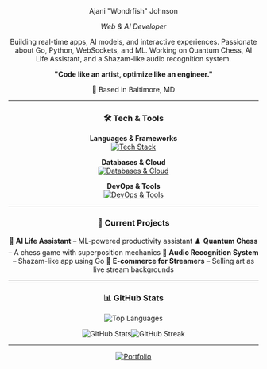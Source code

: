 <div align="center">
Ajani "Wondrfish" Johnson  
  
*Web & AI Developer*

Building real-time apps, AI models, and interactive experiences. Passionate about Go, Python, WebSockets, and ML. Working on Quantum Chess, AI Life Assistant, and a Shazam-like audio recognition system.

**"Code like an artist, optimize like an engineer."**

📍 Based in Baltimore, MD

---

### 🛠 Tech & Tools

**Languages & Frameworks**  
[![Tech Stack](https://skillicons.dev/icons?i=go,python,js,html,css,php,flask,django)](https://skillicons.dev)

**Databases & Cloud**  
[![Databases & Cloud](https://skillicons.dev/icons?i=mysql,postgres,firebase,sqlite,gcp)](https://skillicons.dev)

**DevOps & Tools**  
[![DevOps & Tools](https://skillicons.dev/icons?i=docker,github,git,linux,vscode,aws)](https://skillicons.dev)

---

### 🚀 Current Projects

 🧠 **AI Life Assistant** – ML-powered productivity assistant
 ♟️ **Quantum Chess** – A chess game with superposition mechanics
 🎵 **Audio Recognition System** – Shazam-like app using Go
 🎨 **E-commerce for Streamers** – Selling art as live stream backgrounds

---

### 📊 GitHub Stats

![Top Languages](https://github-readme-stats.vercel.app/api/top-langs/?username=Wondrfish&theme=dark&hide_border=false&include_all_commits=true&count_private=false&layout=compact)

![GitHub Stats](https://github-readme-stats.vercel.app/api?username=Wondrfish&theme=dark&hide_border=false&include_all_commits=true&count_private=false)![GitHub Streak](https://github-readme-streak-stats.herokuapp.com/?user=Wondrfish&theme=dark&hide_border=false)

---

[![Portfolio](https://img.shields.io/badge/Portfolio-21759B?style=for-the-badge&logo=internet-explorer&logoColor=white)](https://ajanijohnsonswe.great-site.net/?i=1)
</div>
